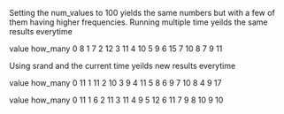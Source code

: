 Setting the num_values to 100 yields the same numbers but with a few of them having higher frequencies. Running multiple time yeilds the same results everytime

value	how_many
0	8
1	7
2	12
3	11
4	10
5	9
6	15
7	10
8	7
9	11

Using srand and the current time yeilds new results everytime

value	how_many
0	11
1	11
2	10
3	9
4	11
5	8
6	9
7	10
8	4
9	17

value	how_many
0	11
1	6
2	11
3	11
4	9
5	12
6	11
7	9
8	10
9	10

